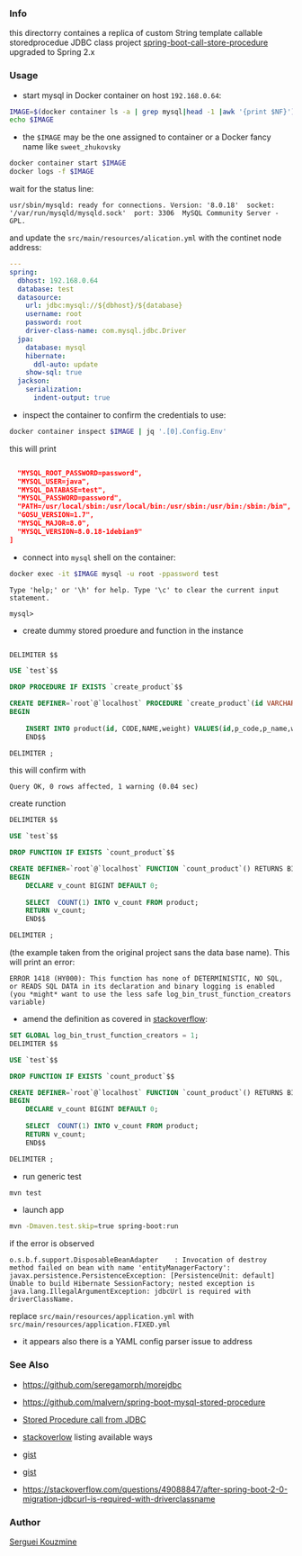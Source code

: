 ### Info

this directorry containes  a replica of custom String template callable storedprocedue JDBC class project
[spring-boot-call-store-procedure](https://github.com/srigalamilitan/spring-boot-call-store-procedure)
upgraded to Spring 2.x

### Usage
* start mysql in Docker container 
on host `192.168.0.64`:
```sh
IMAGE=$(docker container ls -a | grep mysql|head -1 |awk '{print $NF}')
echo $IMAGE
```
- the `$IMAGE` may be the one assigned to container or a Docker fancy name like `sweet_zhukovsky`

```sh
docker container start $IMAGE
docker logs -f $IMAGE
```
wait for the status line:
```text
usr/sbin/mysqld: ready for connections. Version: '8.0.18'  socket: '/var/run/mysqld/mysqld.sock'  port: 3306  MySQL Community Server - GPL.
```
and update the `src/main/resources/alication.yml` with the continet node address:
```yaml
---
spring:
  dbhost: 192.168.0.64
  database: test
  datasource:
    url: jdbc:mysql://${dbhost}/${database}
    username: root
    password: root
    driver-class-name: com.mysql.jdbc.Driver
  jpa:
    database: mysql
    hibernate:
      ddl-auto: update
    show-sql: true
  jackson:
    serialization:
      indent-output: true
```
* inspect the container to confirm the credentials to use:
```sh
docker container inspect $IMAGE | jq '.[0].Config.Env'
```
this will print
```json

  "MYSQL_ROOT_PASSWORD=password",
  "MYSQL_USER=java",
  "MYSQL_DATABASE=test",
  "MYSQL_PASSWORD=password",
  "PATH=/usr/local/sbin:/usr/local/bin:/usr/sbin:/usr/bin:/sbin:/bin",
  "GOSU_VERSION=1.7",
  "MYSQL_MAJOR=8.0",
  "MYSQL_VERSION=8.0.18-1debian9"
]
```
* connect into `mysql` shell on the container:
```sh
docker exec -it $IMAGE mysql -u root -ppassword test
```

```text
Type 'help;' or '\h' for help. Type '\c' to clear the current input statement.

mysql>
```
* create dummy stored proedure and function in the instance
```sql

DELIMITER $$

USE `test`$$

DROP PROCEDURE IF EXISTS `create_product`$$

CREATE DEFINER=`root`@`localhost` PROCEDURE `create_product`(id VARCHAR(255), p_code VARCHAR(255),p_name VARCHAR(255),weight BIGINT)
BEGIN
	
	INSERT INTO product(id, CODE,NAME,weight) VALUES(id,p_code,p_name,weight);
    END$$

DELIMITER ;
```
this will confirm with
```text
Query OK, 0 rows affected, 1 warning (0.04 sec)
```

create runction
```sql
DELIMITER $$

USE `test`$$

DROP FUNCTION IF EXISTS `count_product`$$

CREATE DEFINER=`root`@`localhost` FUNCTION `count_product`() RETURNS BIGINT(20)
BEGIN
	DECLARE v_count BIGINT DEFAULT 0;
    
	SELECT  COUNT(1) INTO v_count FROM product;
	RETURN v_count;
    END$$

DELIMITER ;
```
(the example taken from the original project sans the data base name). This will print an error:
```text
ERROR 1418 (HY000): This function has none of DETERMINISTIC, NO SQL, or READS SQL DATA in its declaration and binary logging is enabled (you *might* want to use the less safe log_bin_trust_function_creators variable)
```
- amend the definition as covered in [stackoverflow](https://stackoverflow.com/questions/26015160/deterministic-no-sql-or-reads-sql-data-in-its-declaration-and-binary-logging-i):
```sql
SET GLOBAL log_bin_trust_function_creators = 1;
DELIMITER $$

USE `test`$$

DROP FUNCTION IF EXISTS `count_product`$$

CREATE DEFINER=`root`@`localhost` FUNCTION `count_product`() RETURNS BIGINT(20)
BEGIN
	DECLARE v_count BIGINT DEFAULT 0;
    
	SELECT  COUNT(1) INTO v_count FROM product;
	RETURN v_count;
    END$$

DELIMITER ;

```
* run generic test
```sh
mvn test
```
* launch app
```sh
mvn -Dmaven.test.skip=true spring-boot:run
```

if the error is observed
```text
o.s.b.f.support.DisposableBeanAdapter    : Invocation of destroy method failed on bean with name 'entityManagerFactory': 
javax.persistence.PersistenceException: [PersistenceUnit: default] 
Unable to build Hibernate SessionFactory; nested exception is 
java.lang.IllegalArgumentException: jdbcUrl is required with driverClassName.	
```
replace `src/main/resources/application.yml` with `src/main/resources/application.FIXED.yml`

- it appears also there is a YAML config parser issue to address
### See Also

  * https://github.com/seregamorph/morejdbc
  * https://github.com/malvern/spring-boot-mysql-stored-procedure
  * [Stored Procedure call from JDBC](https://www.tutorialspoint.com/springjdbc/springjdbc_stored_procedure.htm)
  * [stackoverlow](https://stackoverflow.com/questions/9361538/spring-jdbc-template-for-calling-stored-procedures) listing available ways

  * [gist](https://gist.github.com/rajkumarpb/e8e7b80b417b2cda4c1e0beda567ef29)
  * [gist](https://gist.github.com/aziz781/1336459)
  * https://stackoverflow.com/questions/49088847/after-spring-boot-2-0-migration-jdbcurl-is-required-with-driverclassname
### Author
[Serguei Kouzmine](kouzmine_serguei@yahoo.com)

